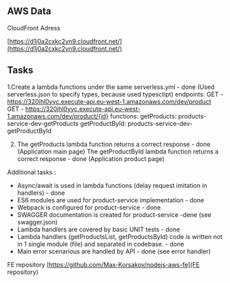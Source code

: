 

## AWS Data

CloudFront Adress

[https://d1j0a2cxkc2yn9.cloudfront.net/](https://d1j0a2cxkc2yn9.cloudfront.net/)

## Tasks

1.Create a lambda functions under the same serverless.yml - done (Used serverless.json to specify types, because used typesctipt)
endpoints:
  GET - https://320ihl0yyc.execute-api.eu-west-1.amazonaws.com/dev/product
  GET - https://320ihl0yyc.execute-api.eu-west-1.amazonaws.com/dev/product/{id}
functions:
  getProducts: products-service-dev-getProducts
  getProductById: products-service-dev-getProductById

2. The getProducts lambda function returns a correct response - done (Application main page)
   The getProductById lambda function returns a correct response - done (Application product page)

Additional  tasks :

- Async/await is used in lambda functions (delay request imitation in handlers) - done
- ES6 modules are used for product-service implementation - done
- Webpack is configured for product-service - done 
- SWAGGER documentation is created for product-service -dene (see swagger.json)
- Lambda handlers are covered by basic UNIT tests - done
- Lambda handlers (getProductsList, getProductsById) code is written not in 1 single module (file) and separated in codebase. - done
- Main error scenarious are handled by API - done  (see error handler)

FE repository
[https://github.com/Max-Korsakov/nodejs-aws-fe](FE repository)

